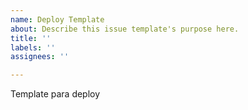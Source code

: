 ```yaml
---
name: Deploy Template
about: Describe this issue template's purpose here.
title: ''
labels: ''
assignees: ''

---
```


Template para deploy
